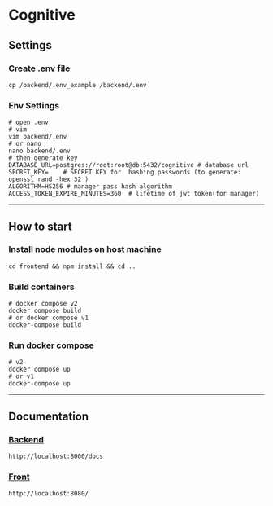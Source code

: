 # Cognitive
## Settings
### Create .env file 
```shell
cp /backend/.env_example /backend/.env
```
### Env Settings

```shell
# open .env
# vim
vim backend/.env
# or nano
nano backend/.env
# then generate key 
DATABASE_URL=postgres://root:root@db:5432/cognitive # database url
SECRET_KEY=    # SECRET KEY for  hashing passwords (to generate: openssl rand -hex 32 )
ALGORITHM=HS256 # manager pass hash algorithm
ACCESS_TOKEN_EXPIRE_MINUTES=360  # lifetime of jwt token(for manager)
```
---
## How to start
### Install node modules on host machine 
```shell
cd frontend && npm install && cd ..
```
### Build containers
```shell
# docker compose v2
docker compose build
# or docker compose v1
docker-compose build
```
### Run docker compose
```shell
# v2
docker compose up
# or v1
docker-compose up
```
---
## Documentation
### [Backend](http://localhost:8000/docs)
```shell
http://localhost:8000/docs
```
### [Front](http://localhost:8080/)
```shell
http://localhost:8080/
```
